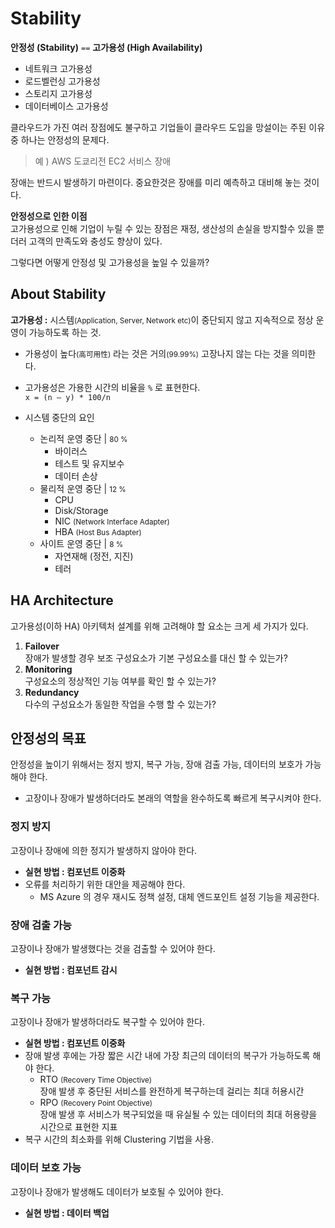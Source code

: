 # Stability 
**안정성 (Stability)** <code>==</code> **고가용성 (High Availability)**
* 네트워크 고가용성
* 로드벨런싱 고가용성
* 스토리지 고가용성
* 데이터베이스 고가용성

클라우드가 가진 여러 장점에도 불구하고 기업들이 클라우드 도입을 망설이는 주된 이유중 하나는 안정성의 문제다.  
> 예 ) AWS 도쿄리전 EC2 서비스 장애

장애는 반드시 발생하기 마련이다. 중요한것은 장애를 미리 예측하고 대비해 놓는 것이다.  

**안정성으로 인한 이점**  
고가용성으로 인해 기업이 누릴 수 있는 장점은 재정, 생산성의 손실을 방지할수 있을 뿐더러 고객의 만족도와 충성도 향상이 있다.

그렇다면 어떻게 안정성 및 고가용성을 높일 수 있을까?

## About Stability
**고가용성 :** 시스템<small>(Application, Server, Network etc)</small>이 중단되지 않고 지속적으로 정상 운영이 가능하도록 하는 것. 
* 가용성이 높다<small>(高可用性)</small> 라는 것은 거의<small>(99.99%)</small> 고장나지 않는 다는 것을 의미한다.

* 고가용성은 가용한 시간의 비율을 <code>%</code> 로 표현한다.  
```x = (n – y) * 100/n```

* 시스템 중단의 요인   
    * 논리적 운영 중단 | <small>80 %</small> 
        * 바이러스
        * 테스트 및 유지보수
        * 데이터 손상
    * 물리적 운영 중단 | <small>12 %</small>
        * CPU 
        * Disk/Storage
        * NIC <small>(Network Interface Adapter)</small>
        * HBA <small>(Host Bus Adapter)</small>
    * 사이트 운영 중단 | <small>8 %</small>
        * 자연재해 (정전, 지진)
        * 테러

## HA Architecture  
고가용성(이하 HA) 아키텍처 설계를 위해 고려해야 할 요소는 크게 세 가지가 있다.
1. **Failover**  
장애가 발생할 경우 보조 구성요소가 기본 구성요소를 대신 할 수 있는가?
1. **Monitoring**  
구성요소의 정상적인 기능 여부를 확인 할 수 있는가?
1. **Redundancy**  
다수의 구성요소가 동일한 작업을 수행 할 수 있는가?


## 안정성의 목표
안정성을 높이기 위해서는 정지 방지, 복구 가능, 장애 검출 가능, 데이터의 보호가 가능해야 한다.  
* 고장이나 장애가 발생하더라도 본래의 역할을 완수하도록 빠르게 복구시켜야 한다.  

### 정지 방지
고장이나 장애에 의한 정지가 발생하지 않아야 한다.
* **실현 방법 : 컴포넌트 이중화**
* 오류를 처리하기 위한 대안을 제공해야 한다.
    * MS Azure 의 경우 재시도 정책 설정, 대체 엔드포인트 설정 기능을 제공한다.

### 장애 검출 가능
고장이나 장애가 발생했다는 것을 검출할 수 있어야 한다.
* **실현 방법 : 컴포넌트 감시**

### 복구 가능
고장이나 장애가 발생하더라도 복구할 수 있어야 한다.
* **실현 방법 : 컴포넌트 이중화**
* 장애 발생 후에는 가장 짧은 시간 내에 가장 최근의 데이터의 복구가 가능하도록 해야 한다. 
    * RTO <small>(Recovery Time Objective)</small>  
    장애 발생 후 중단된 서비스를 완전하게 복구하는데 걸리는 최대 허용시간
    * RPO <small>(Recovery Point Objective)</small>  
    장애 발생 후 서비스가 복구되었을 때 유실될 수 있는 데이터의 최대 허용량을 시간으로 표현한 지표
* 복구 시간의 최소화를 위해 Clustering 기법을 사용.

### 데이터 보호 가능
고장이나 장애가 발생해도 데이터가 보호될 수 있어야 한다.
* **실현 방법 : 데이터 백업**
